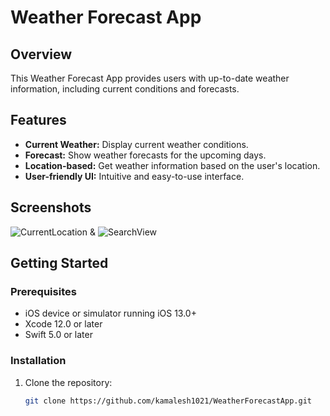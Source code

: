 # Weather Forecast App

## Overview

This Weather Forecast App provides users with up-to-date weather information, including current conditions and forecasts.

## Features

- **Current Weather:** Display current weather conditions.
- **Forecast:** Show weather forecasts for the upcoming days.
- **Location-based:** Get weather information based on the user's location.
- **User-friendly UI:** Intuitive and easy-to-use interface.

## Screenshots

 ![CurrentLocation](https://github.com/kamalesh1021/WeatherForecastApp/assets/153336530/4503e647-0d03-4cd1-817d-58b532893e47) & ![SearchView](https://github.com/kamalesh1021/WeatherForecastApp/assets/153336530/366158e7-ab62-44ae-9815-e56fdc6ada2b)


## Getting Started

### Prerequisites

- iOS device or simulator running iOS 13.0+
- Xcode 12.0 or later
- Swift 5.0 or later

### Installation

1. Clone the repository:

   ```bash
   git clone https://github.com/kamalesh1021/WeatherForecastApp.git

